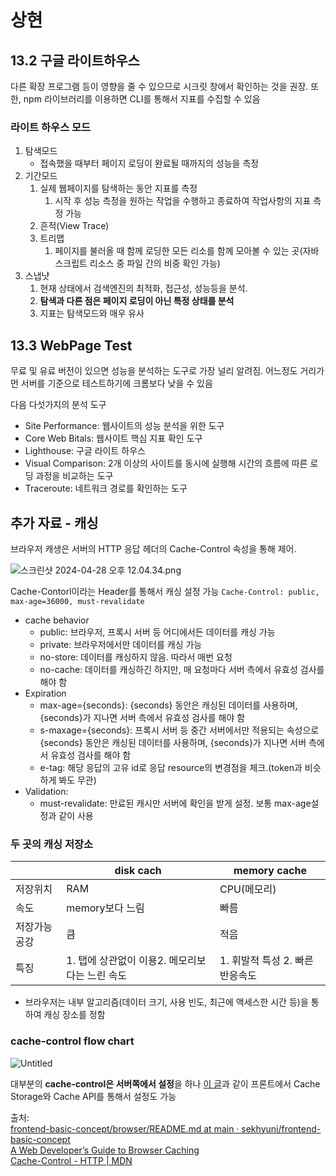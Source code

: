 # 상현
## 13.2 구글 라이트하우스

다른 확장 프로그램 등이 영향을 줄 수 있으므로 시크릿 창에서 확인하는 것을 권장.
또한, npm 라이브러리를 이용하면 CLI를 통해서 지표를 수집할 수 있음

### 라이트 하우스 모드

1. 탐색모드
    - 접속했을 때부터 페이지 로딩이 완료될 때까지의 성능을 측정
2. 기간모드
    1. 실제 웹페이지를 탐색하는 동안 지표를 측정
        1. 시작 후 성능 측정을 원하는 작업을 수행하고 종료하여 작업사항의 지표 측정 가능
    2. 흔적(View Trace)
    3. 트리맵
        1. 페이지를 불러올 때 함께 로딩한 모든 리소를 함께 모아볼 수 있는 곳(자바스크립트 리소스 중 파일 간의 비중 확인 가능)
3. 스냅냣
    1. 현재 상태에서 검색엔진의 최적화, 접근성, 성능등을 분석.
    2. **탐색과 다른 점은 페이지 로딩이 아닌 특정 상태를 분석**
    3. 지표는 탐색모드와 매우 유사

## 13.3 WebPage Test

무료 및 유료 버전이 있으면 성능을 분석하는 도구로 가장 널리 알려짐.
어느정도 거리가 먼 서버를 기준으로 테스트하기에 크롬보다 낮을 수 있음

다음 다섯가지의 분석 도구

- Site Performance: 웹사이트의 성능 분석을 위한 도구
- Core Web Bitals: 웹사이트 핵심 지표 확인 도구
- Lighthouse: 구글 라이트 하우스
- Visual Comparison: 2개 이상의 사이트를 동시에 실행해 시간의 흐름에 따른 로딩 과정을 비교하는 도구
- Traceroute: 네트워크 경로를 확인하는 도구

## 추가 자료 - 캐싱

브라우저 캐생은 서버의 HTTP 응답 헤더의 Cache-Control 속성을 통해 제어.

![스크린샷 2024-04-28 오후 12.04.34.png](https://file.notion.so/f/f/6eac9da7-a6e6-4d98-84db-37a4eaddb1d5/fa7d1d61-a8f6-4772-9a9d-c1b3897dfbda/%E1%84%89%E1%85%B3%E1%84%8F%E1%85%B3%E1%84%85%E1%85%B5%E1%86%AB%E1%84%89%E1%85%A3%E1%86%BA_2024-04-28_%E1%84%8B%E1%85%A9%E1%84%92%E1%85%AE_12.04.34.png?id=82f258ca-5640-42b1-b7c0-c03e2d0235ad&table=block&spaceId=6eac9da7-a6e6-4d98-84db-37a4eaddb1d5&expirationTimestamp=1714435200000&signature=OSUjJhQR-Hcc71HFBfZ0VDHSBDQt4lOwAQBOnScgpF8&downloadName=%E1%84%89%E1%85%B3%E1%84%8F%E1%85%B3%E1%84%85%E1%85%B5%E1%86%AB%E1%84%89%E1%85%A3%E1%86%BA+2024-04-28+%E1%84%8B%E1%85%A9%E1%84%92%E1%85%AE+12.04.34.png)

Cache-Contorl이라는 Header를 통해서 캐싱 설정 가능
`Cache-Control: public, max-age=36000, must-revalidate`

- cache behavior
    - public:  브라우저, 프록시 서버 등 어디에서든 데이터를 캐싱 가능
    - private: 브라우저에서만 데이터를 캐싱 가능
    - no-store: 데이터를 캐싱하지 않음. 따라서 매번 요청
    - no-cache: 데이터를 캐싱하긴 하지만, 매 요청마다 서버 측에서 유효성 검사를 해야 함
- Expiration
    - max-age={seconds}: {seconds} 동안은 캐싱된 데이터를 사용하며, {seconds}가 지나면 서버 측에서 유효성 검사를 해야 함
    - s-maxage={seconds}: 프록시 서버 등 중간 서버에서만 적용되는 속성으로 {seconds} 동안은 캐싱된 데이터를 사용하며, {seconds}가 지나면 서버 측에서 유효성 검사를 해야 함
    - e-tag: 해당 응답의 고유 id로 응답 resource의 변경점을 체크.(token과 비슷하게 봐도 무관)
- Validation:
    - must-revalidate: 만료된 캐시만 서버에 확인을 받게 설정. 보통 max-age설정과 같이 사용

### 두 곳의 캐싱 저장소

|  | disk cach | memory cache |
| --- | --- | --- |
| 저장위치 | RAM | CPU(메모리) |
| 속도 | memory보다 느림 | 빠름 |
| 저장가능 공강 | 큼 | 적음 |
| 특징 | 1. 탭에 상관없이 이용2. 메모리보다는 느린 속도 | 1. 휘발적 특성 2. 빠른 반응속도 |

- 브라우저는 내부 알고리즘(데이터 크기, 사용 빈도, 최근에 액세스한 시간 등)을 통하여 캐싱 장소를 정함

### cache-control flow chart

![Untitled](https://web.dev/static/articles/http-cache/image/flowchart-8943547beafd6_1920.png?hl=ko)

대부분의 **cache-control은 서버쪽에서 설정**을 하나 [이 글](https://velog.io/@skyu_dev/Cache-API-%EC%84%9C%EB%B2%84-%EC%9D%91%EB%8B%B5response%EC%9D%98-%ED%8C%8C%EC%9D%BC%EC%9D%84-%EC%BA%90%EC%8B%B1%ED%95%98%EC%97%AC-%EB%B6%88%ED%95%84%EC%9A%94%ED%95%9C-%EC%9A%94%EC%B2%AD%EC%9D%84-%EC%A4%84%EC%97%AC%EB%B3%B4%EC%9E%90)과 같이 프론트에서 Cache Storage와 Cache API를 통해서 설정도 가능

출처:  
[frontend-basic-concept/browser/README.md at main · sekhyuni/frontend-basic-concept](https://github.com/sekhyuni/frontend-basic-concept/blob/main/browser/README.md#cache)  
[A Web Developer’s Guide to Browser Caching](https://medium.com/@steelcityamir/a-web-developers-guide-to-browser-caching-cc41f3b73e7c)  
[Cache-Control - HTTP | MDN](https://developer.mozilla.org/en-US/docs/Web/HTTP/Headers/Cache-Control)